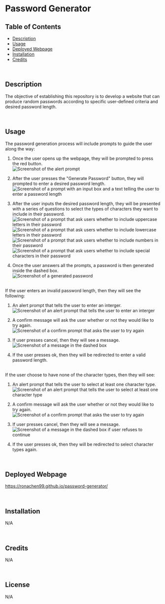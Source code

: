 # Password Generator

## Table of Contents

- [Description](#description)
- [Usage](#usage)
- [Deployed Webpage](#deployed-webpage)
- [Installation](#installation)
- [Credits](#credits)

<br>

## Description

The objective of establishing this repository is to develop a website that can produce random passwords according to specific user-defined criteria and desired password length.

<br>

## Usage

The password generation process will include prompts to guide the user along the way: 

1. Once the user opens up the webpage, they will be prompted to press the red button. <br>
![Screenshot of the alert prompt](./images/1.png)

2. After the user presses the "Generate Password" button, they will prompted to enter a desired password length. <br>
![Screenshot of a prompt with an input box and a text telling the user to enter a password length](./images/2.png)

3. After the user inputs the desired password length, they will be presented with a series of questions to select the types of characters they want to include in their password. <br>
![Screenshot of a prompt that ask users whether to include uppercase letters in their password](./images/3.png)
![Screenshot of a prompt that ask users whether to include lowercase letters in their password](./images/4.png)
![Screenshot of a prompt that ask users whether to include numbers in their password](./images/5.png)
![Screenshot of a prompt that ask users whether to include special characters in their password](./images/6.png)

4. Once the user answers all the prompts, a password is then generated inside the dashed box. <br>
![Screenshot of a generated password](./images/7.png)

 <br>
If the user enters an invalid password length, then they will see the following:

1. An alert prompt that tells the user to enter an interger. <br>
![Screenshot of an alert prompt that tells the user to enter an interger](./images/8.png)

2. A confirm message will ask the user whether or not they would like to try again. <br>
![Screenshot of a confirm prompt that asks the user to try again](./images/9.png)

3. If user presses cancel, then they will see a message. <br>
![Screenshot of a message in the dashed box](./images/10.png)

4. If the user presses ok, then they will be redirected to enter a valid password length.

 <br>
If the user choose to have none of the character types, then they will see:

1. An alert prompt that tells the user to select at least one character type. <br>
![Screenshot of an alert prompt that tells the user to select at least one character type](./images/11.png)

2. A confirm message will ask the user whether or not they would like to try again. <br>
![Screenshot of a confirm prompt that asks the user to try again](./images/9.png)

3. If user presses cancel, then they will see a message. <br>
![Screenshot of a message in the dashed box if user refuses to continue](./images/12.png)

4. If the user presses ok, then they will be redirected to select character types again.

<br>

## Deployed Webpage

https://ronachen99.github.io/password-generator/

<br>

## Installation

N/A

<br>

## Credits

N/A

<br>

## License

N/A